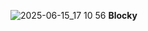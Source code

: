 ![2025-06-15_17 10 56](https://github.com/user-attachments/assets/33d5df34-f488-4bfb-87f7-83da3668c407)
**Blocky**
